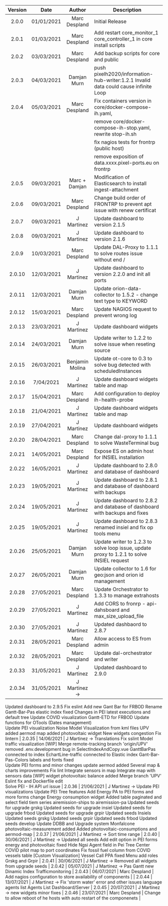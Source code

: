 | Version  | Date       | Author              | Description                                                                         |
|:--------:|:----------:|:-------------------:|-----------------------------------------------------------------------------------|
| 2.0.0    | 01/01/2021 | Marc Despland       | Initial Release   |
| 2.0.1    | 01/03/2021 | Marc Despland       | Add restart core_monitor_1 core_controller_1 in core install scripts   |
| 2.0.2    | 03/03/2021 | Marc Despland       | Add backup scripts for core and public   |
| 2.0.3    | 04/03/2021 | Damjan Murn         | push pixelh2020/information-hub-writer:1.2.1 Invalid data could cause infinite Loop |
| 2.0.4    | 05/03/2021 | Marc Despland       | Fix containers version in core/docker-compose-ih.yaml, 
|          |            |                     | remove core/docker-compose-ih-stop.yaml, rewrite stop-ih.sh |
|          |            |                     | fix nagios tests for frontrp (public host) |
|          |            |                     | remove exposition of data.xxxx.pixel-ports.eu on frontrp |
| 2.0.5    | 09/03/2021 | Marc + Damjan       | Modification of Elasticsearch to install ingest-attachment |
| 2.0.6    | 09/03/2021 | Marc Despland       | Change build order of FRONTRP to prevent apt issue with renew certificat |
| 2.0.7    | 09/03/2021 | J Martinez          | Update dashboard to version 2.1.5 |
| 2.0.8    | 09/03/2021 | J Martinez          | Update dashboard to version 2.1.6 |
| 2.0.9    | 10/03/2021 | Marc Despland       | Update DAL-Proxy to 1.1.1 to solve routes issue without end / |
| 2.0.10   | 12/03/2021 | J Martinez          | Update dashboard to version 2.2.0 and init all ports  |
| 2.0.11   | 12/03/2021 | Damjan Murn         | Update orion-data-collector to 1.5.2 - change text type to KEYWORD |
| 2.0.12   | 15/03/2021 | Marc Despland       | Update NAGIOS request to prevent wrong log |
| 2.0.13   | 23/03/2021 | J Martinez          | Update dashboard widgets |
| 2.0.14   | 24/03/2021 | Damjan Murn         | Update writer to 1.2.2 to solve issue when reseting source |
| 2.0.15   | 26/03/2021 | Benjamin Molina     | Update ot-core to 0.3 to solve bug detected with scheduledInstances |
| 2.0.16   | 7/04/2021  | J Martinez          | Update dashboard widgets table and map |
| 2.0.17   | 15/04/2021 | Marc Despland       | Add configuration to deploy ih-health-probe |
| 2.0.18   | 21/04/2021 | J Martinez          | Update dashboard widgets table and map |
| 2.0.19   | 27/04/2021 | J Martinez          | Update dashboard widgets |
| 2.0.20   | 28/04/2021 | Marc Despland       | Change dal-proxy to 1.1.1 to solve WasteTerminal bug |
| 2.0.21   | 14/05/2021 | Marc Despland       | Expose ES on admin host for INSIEL installation |
| 2.0.22   | 16/05/2021 | J Martinez          | Update dashboard to 2.8.0 and database of dashboard |
| 2.0.23   | 19/05/2021 | J Martinez          | Update dashboard to 2.8.1 and database of dashboard with backups |
| 2.0.24   | 19/05/2021 | J Martinez          | Update dashboard to 2.8.2 and database of dashboard with backups and fixes|
| 2.0.25   | 19/05/2021 | J Martinez          | Update dashboard to 2.8.3 renamed insiel and fix op tools menu|
| 2.0.26   | 25/05/2021 | Damjan Murn         | Update writer to 1.2.3 to solve loop issue, update proxy to 1.2.1 to solve INSIEL request |
| 2.0.27   | 26/05/2021 | Damjan Murn         | Update collector to 1.6 for geo:json and orion id management |
| 2.0.28   | 27/05/2021 | Marc Despland       | Update Orchestrator to 1.3.3 to manage extrahosts |
| 2.0.29   | 27/05/2021 | J Martinez          | Add CORS to fronrp - api-dahsboard and max_size_upload_file |
| 2.0.30   | 27/05/2021 | J Martinez          | Updated dashbaord to 2.8.7 |
| 2.0.31   | 28/05/2021 | Marc Despland       | Allow access to ES from admin |
| 2.0.32   | 28/05/2021 | Marc Despland       | Update dal-orchestrator and writer |
| 2.0.33   | 31/05/2021 | J Martinez            | Updated dashboard to 2.9.0 |
| 2.0.34   | 31/05/2021 | J Martinez   -> 

Updated dashboard to 2.9.5
Fix eslint
Add new Gant Bar for FRBOD
Rename Gantt-Bar-Pas
elastic index fixed
Changes in PEI latest executions and default tree
Update COVID visualization
Gantt-ETD for FRBOD
Update functions for OTools (Dates management)	
Update PEI visualization
Noise Model Visualization from kml files UPV
added aermod map
added photovoltaic widget
New widgets congestion
Fix lintern
| 2.0.35   | 14/06/2021 | J Martinez   -> 
Translations
Fix sslint
Model traffic visualization [WIP]
Merge remote-tracking branch 'origin/UPV'
removed .env.development
bug in SelectIndexAndCopy.vue
GanttBarPas connected to index
EchartLine-traffic connected to Elastic index
Gant-Bar-Pas-Colors labels and fonts fixed	
Update PEI forms and minor changes
update aermod added
Several map & charts improvements
Fix lint
Integrate sensors in map
Integrate map with sensors data [WIP]
widget photovoltaic balance added
Merge branch 'UPV'
Eslint fix and Dockerfile edit	
Solve PEI - IH API url issue
| 2.0.36   | 21/06/2021 | J Martinez   -> 
Update PEI visualizations
Update PEI Tree features
Add Energy PA to PEI forms and more forms change
Energy consumption widget 
Added table paginated and select field tiem series
airemission-ships to airemission-pa
Updated seeds for upgrade grskg
Updated seeds for upgrade insiel
Updated seeds for upgrade frbod
Updated seeds for upgrade grpir
Updated seeds Insiels
Updated seeds grskg
Updated seeds grpir
Updated seeds frbod
Updated seeds develop
Update DDBB and Upgrade system
Monfalcone photovoltaic-measurement added
Added photovoltaic-consumptions and aermod-map
| 2.0.37   | 21/06/2021 | J Martinez   -> 
Sort time range
| 2.0.40   | 30/06/2021 | J Martinez   -> 
Updated all seeds
Add edit option in PEI forms
energy and photovoltaic fixed
 Hide Ngsi Agent field in Pei Tree
Center COVID pilot map to port coordinates
 Fix fossil fuel column from COVID vessels table
[Custom Visualization] Vessel Call PPA fixed
Menu add roles Grskg and Grpir
| 2.0.41   | 30/06/2021 | J Martinez   -> 
Removed all widgets from upgrade seeds
| 2.0.42   | 05/07/2021 | J Martinez   -> 
Pas Gantt new Dinamic Index
Trafficmonitoring
| 2.0.43   | 06/07/2021 | Marc Despland | Add nagios configuration to store availability of components |
| 2.0.44   | 13/07/2021 | J Martinez   -> 
Fix 'storm water' error and other issues
language agents list
Agents List Dashboard/Server
| 2.0.45   | 20/07/2021 | J Martinez   -> 
new widgets
minor fixes
| 2.0.46   | 23/07/2021 | Marc Despland | Change to allow reboot of he hosts with auto restart of the componenets |